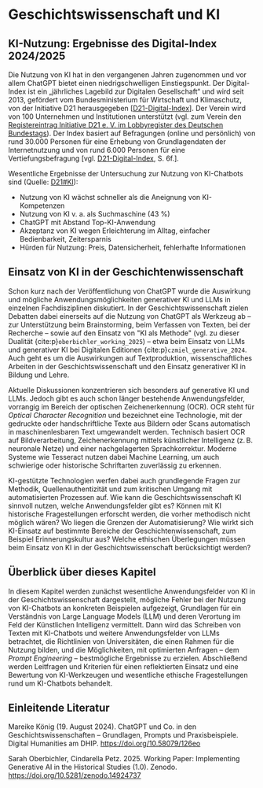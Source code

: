 # Geschichtswissenschaft und KI

## KI-Nutzung: Ergebnisse des Digital-Index 2024/2025

Die Nutzung von KI hat in den vergangenen Jahren zugenommen und vor allem ChatGPT bietet einen niedrigschwelligen Einstiegspunkt.
Der Digital-Index ist ein „jährliches Lagebild zur Digitalen Gesellschaft“ und wird seit 2013, gefördert vom Bundesministerium für Wirtschaft und Klimaschutz, von der Initiative D21 herausgegeben [[D21-Digital-Index](https://initiatived21.de/publikationen/d21-digital-index/2024-25)].
Der Verein wird von 100 Unternehmen und Institutionen unterstützt (vgl. zum Verein den [Registereintrag Initiative D21 e. V. im Lobbyregister des Deutschen Bundestags](https://www.lobbyregister.bundestag.de/suche/R003404/31867)).
Der Index basiert auf Befragungen (online und persönlich) von rund 30.000 Personen für eine Erhebung von Grundlagendaten der Internetnutzung und von rund 6.000 Personen für eine Vertiefungsbefragung [vgl. [D21-Digital-Index](https://initiatived21.de/publikationen/d21-digital-index/2024-25), S. 6f.].

Wesentliche Ergebnisse der Untersuchung zur Nutzung von KI-Chatbots sind (Quelle: [D21#KI](https://initiatived21.de/publikationen/d21-digital-index/2024-25#KI )):
- Nutzung von KI wächst schneller als die Aneignung von KI-Kompetenzen
- Nutzung von KI v. a. als Suchmaschine (43 %)
- ChatGPT mit Abstand Top-KI-Anwendung
- Akzeptanz von KI wegen Erleichterung im Alltag, einfacher Bedienbarkeit, Zeitersparnis
- Hürden für Nutzung: Preis, Datensicherheit, fehlerhafte Informationen

## Einsatz von KI in der Geschichtenwissenschaft

Schon kurz nach der Veröffentlichung von ChatGPT wurde die Auswirkung und mögliche Anwendungsmöglichkeiten generativer KI und LLMs in einzelnen Fachdisziplinen diskutiert. 
In der Geschichtswissenschaft zielen Debatten dabei einerseits auf die Nutzung von ChatGPT als Werkzeug ab – zur Unterstützung beim Brainstorming, beim Verfassen von Texten, bei der Recherche – sowie auf den Einsatz von "KI als Methode" (vgl. zu dieser Dualität {cite:p}`oberbichler_working_2025`) – etwa beim Einsatz von LLMs und generativer KI bei Digitalen Editionen {cite:p}`czmiel_generative_2024`. Auch geht es um die Auswirkungen auf Textproduktion, wissenschaftliches Arbeiten in der Geschichtswissenschaft und den Einsatz generativer KI in Bildung und Lehre.

Aktuelle Diskussionen konzentrieren sich besonders auf generative KI und LLMs. Jedoch gibt es auch schon länger bestehende Anwendungsfelder, vorrangig im Bereich der optischen Zeichenerkennung (OCR).
OCR steht für *Optical Character Recognition* und bezeichnet eine Technologie, mit der gedruckte oder handschriftliche Texte aus Bildern oder Scans automatisch in maschinenlesbaren Text umgewandelt werden. Technisch basiert OCR auf Bildverarbeitung, Zeichenerkennung mittels künstlicher Intelligenz (z. B. neuronale Netze) und einer nachgelagerten Sprachkorrektur. Moderne Systeme wie Tesseract nutzen dabei Machine Learning, um auch schwierige oder historische Schriftarten zuverlässig zu erkennen.

KI-gestützte Technologien werfen dabei auch grundlegende Fragen zur Methodik, Quellenauthentizität und zum kritischen Umgang mit automatisierten Prozessen auf. Wie kann die Geschichtswissenschaft KI sinnvoll nutzen, welche Anwendungsfelder gibt es? Können mit KI historische Fragestellungen erforscht werden, die vorher methodisch nicht möglich wären? Wo liegen die Grenzen der Automatisierung? Wie wirkt sich KI-Einsatz auf bestimmte Bereiche der Geschichtenwissenschaft, zum Beispiel Erinnerungskultur aus? Welche ethischen Überlegungen müssen beim Einsatz von KI in der Geschichtswissenschaft berücksichtigt werden?


## Überblick über dieses Kapitel

In diesem Kapitel werden zunächst wesentliche Anwendungsfelder von KI in der Geschichtswissenschaft dargestellt, mögliche Fehler bei der Nutzung von KI-Chatbots an konkreten Beispielen aufgezeigt, Grundlagen für ein Verständnis von Large Language Models (LLM) und deren Verortung im Feld der Künstlichen Intelligenz vermittelt.
Dann wird das Schreiben von Texten mit KI-Chatbots und weitere Anwendungsfelder von LLMs betrachtet, die Richtlinien von Universitäten, die einen Rahmen für die Nutzung bilden, und die Möglichkeiten, mit optimierten Anfragen – dem *Prompt Engineering* – bestmögliche Ergebnisse zu erzielen. 
Abschließend werden Leitfragen und Kriterien für einen reflektierten Einsatz und eine Bewertung von KI-Werkzeugen und wesentliche ethische Fragestellungen rund um KI-Chatbots behandelt.

## Einleitende Literatur

Mareike König (19. August 2024). ChatGPT und Co. in den Geschichtswissenschaften – Grundlagen, Prompts und Praxisbeispiele. Digital Humanities am DHIP. https://doi.org/10.58079/126eo

Sarah Oberbichler, Cindarella Petz. 2025. Working Paper: Implementing Generative AI in the Historical Studies (1.0). Zenodo. https://doi.org/10.5281/zenodo.14924737
